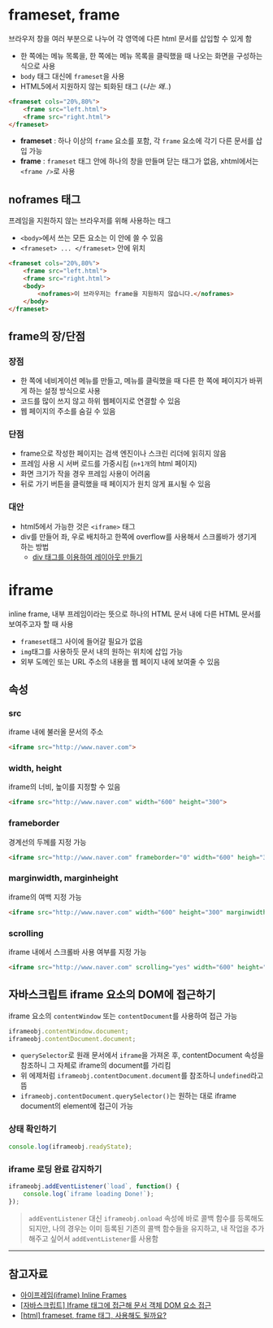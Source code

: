 # frameset, frame
브라우저 창을 여러 부분으로 나누어 각 영역에 다른 html 문서를 삽입할 수 있게 함
* 한 쪽에는 메뉴 목록을, 한 쪽에는 메뉴 목록을 클릭했을 때 나오는 화면을 구성하는 식으로 사용
* `body` 태그 대신에 `frameset`을 사용
* HTML5에서 지원하지 않는 퇴화된 태그 (*나는 왜..*)

```html
<frameset cols="20%,80%">
    <frame src="left.html">
    <frame src="right.html">
</frameset>
```

* **frameset** : 하나 이상의 `frame` 요소를 포함, 각 `frame` 요소에 각기 다른 문서를 삽입 가능
* **frame** : `frameset` 태그 안에 하나의 창을 만들며 닫는 태그가 없음, xhtml에서는 `<frame />`로 사용

## noframes 태그
프레임을 지원하지 않는 브라우저를 위해 사용하는 태그
* `<body>`에서 쓰는 모든 요소는 이 안에 쓸 수 있음
* `<frameset> ... </frameset>` 안에 위치

```html
<frameset cols="20%,80%">
    <frame src="left.html">
    <frame src="right.html">
    <body>
        <noframes>이 브라우저는 frame을 지원하지 않습니다.</noframes>
    </body>
</frameset>
```

## frame의 장/단점
### 장점
* 한 쪽에 네비게이션 메뉴를 만들고, 메뉴를 클릭했을 때 다른 한 쪽에 페이지가 바뀌게 하는 설정 방식으로 사용
* 코드를 많이 쓰지 않고 하위 웹페이지로 연결할 수 있음
* 웹 페이지의 주소를 숨길 수 있음

### 단점
* frame으로 작성한 페이지는 검색 엔진이나 스크린 리더에 읽히지 않음
* 프레임 사용 시 서버 로드를 가중시킴 (`n+1개`의 html 페이지)
* 화면 크기가 작을 경우 프레임 사용이 어려움
* 뒤로 가기 버튼을 클릭했을 때 페이지가 원치 않게 표시될 수 있음

### 대안
* html5에서 가능한 것은 `<iframe>` 태그
* div를 만들어 좌, 우로 배치하고 한쪽에 overflow를 사용해서 스크롤바가 생기게 하는 방법
    * [div 태그를 이용하여 레이아웃 만들기](https://aboooks.tistory.com/74)

# iframe
inline frame, 내부 프레임이라는 뜻으로 하나의 HTML 문서 내에 다른 HTML 문서를 보여주고자 할 때 사용

* `frameset`태그 사이에 들어갈 필요가 없음
* `img`태그를 사용하듯 문서 내의 원하는 위치에 삽입 가능
* 외부 도메인 또는 URL 주소의 내용을 웹 페이지 내에 보여줄 수 있음

## 속성
### src
iframe 내에 불러올 문서의 주소
```html
<iframe src="http://www.naver.com">
```

### width, height
iframe의 너비, 높이를 지정할 수 있음
```html
<iframe src="http://www.naver.com" width="600" height="300">
```

### frameborder
경계선의 두께를 지정 가능
```html
<iframe src="http://www.naver.com" frameborder="0" width="600" heigh="300">
```

### marginwidth, marginheight
iframe의 여백 지정 가능
```html
<iframe src="http://www.naver.com" width="600" height="300" marginwidth="10" margihheight="10">
```

### scrolling
iframe 내에서 스크롤바 사용 여부를 지정 가능
```html
<iframe src="http://www.naver.com" scrolling="yes" width="600" height="300">
```

## 자바스크립트 iframe 요소의 DOM에 접근하기
iframe 요소의 `contentWindow` 또는 `contentDocument`를 사용하여 접근 가능

```js
iframeobj.contentWindow.document;
iframeobj.contentDocument.document;
```

* `querySelector`로 원래 문서에서 `iframe`을 가져온 후, contentDocument 속성을 참조하니 그 자체로 iframe의 document를 가리킴
* 위 에제처럼 `iframeobj.contentDocument.document`를 참조하니 `undefined`라고 뜸
* `iframeobj.contentDocument.querySelector()`는 원하는 대로 iframe document의 element에 접근이 가능

### 상태 확인하기
```js
console.log(iframeobj.readyState);
```

### iframe 로딩 완료 감지하기
```js
iframeobj.addEventListener(`load`, function() {
    console.log(`iframe loading Done!`);
});
```
> `addEventListener` 대신 `iframeobj.onload` 속성에 바로 콜백 함수를 등록해도 되지만, 나의 경우는 이미 등록된 기존의 콜백 함수들을 유지하고, 내 작업을 추가해주고 싶어서 `addEventListener`를 사용함 

***
## 참고자료
* [아이프레임(iframe) Inline Frames](http://www.homejjang.com/05/iframe.php)
* [[자바스크립트] Iframe 태그에 접근해 문서 객체 DOM 요소 접근](https://webisfree.com/2014-01-30/[%EC%9E%90%EB%B0%94%EC%8A%A4%ED%81%AC%EB%A6%BD%ED%8A%B8]-iframe-%ED%83%9C%EA%B7%B8%EC%97%90-%EC%A0%91%EA%B7%BC%ED%95%B4-%EB%AC%B8%EC%84%9C-%EA%B0%9D%EC%B2%B4-dom-%EC%9A%94%EC%86%8C-%EC%A0%91%EA%B7%BC)
* [[html] frameset, frame 태그, 사용해도 될까요?](https://aboooks.tistory.com/225)

